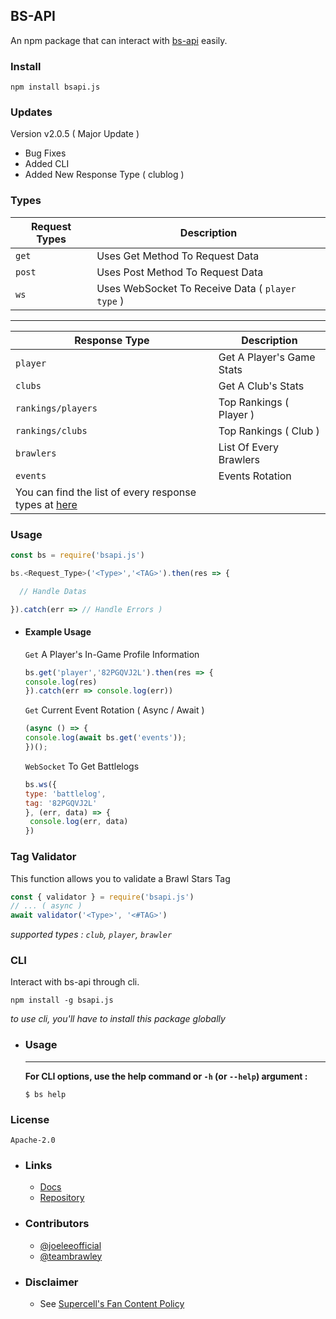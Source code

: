 ## BS-API 

An npm package that can interact with [bs-api](https://cr.is-a.dev) easily.


### Install 
```
npm install bsapi.js
```

### Updates
 Version v2.0.5 ( Major Update )
> 
- Bug Fixes 
- Added CLI
- Added New Response Type ( clublog )

### Types 

| Request Types | Description |
| --------------|----------------|
| `get` | Uses Get Method To Request Data |
| `post` | Uses Post Method To Request Data |
| `ws` | Uses WebSocket To Receive Data ( `player type` ) |

______________________________________

| Response Type | Description |
| ----------- | --------------- |
| `player` | Get A Player's Game Stats |
| `clubs` | Get A Club's Stats |
| `rankings/players` | Top Rankings ( Player ) |
| `rankings/clubs` | Top Rankings ( Club ) |
| `brawlers` | List Of Every Brawlers |
| `events` | Events Rotation |
|  You can find the list of every response types at [here](https://github.com/brawlie/BrawlStars-Stats) |




### Usage 

```js
const bs = require('bsapi.js')

bs.<Request_Type>('<Type>','<TAG>').then(res => {

  // Handle Datas

}).catch(err => // Handle Errors )

```

- #### Example Usage
  
  `Get` A Player's In-Game Profile Information
  
   ```js
   bs.get('player','82PGQVJ2L').then(res => {
   console.log(res)
   }).catch(err => console.log(err))
  ```
  
  `Get` Current Event Rotation ( Async / Await )
 
   ```js
   (async () => {
   console.log(await bs.get('events'));
   })();
   ```
  `WebSocket` To Get Battlelogs
 
   ```js
   bs.ws({
   type: 'battlelog',
   tag: '82PGQVJ2L'
   }, (err, data) => {
    console.log(err, data)
   })
   ```
   
### Tag Validator 
This function allows you to validate a Brawl Stars Tag
```js
const { validator } = require('bsapi.js')
// ... ( async )
await validator('<Type>', '<#TAG>')
```
*supported types : `club`, `player`, `brawler`*

### CLI
Interact with bs-api through cli.
```
npm install -g bsapi.js
```
*to use cli, you'll have to install this package globally*

- ### Usage
  ---
  **For CLI options, use the help command or `-h` (or `--help`) argument :**
  
  ```
  $ bs help
  ```

### License 
```Apache-2.0```

- ### Links

  - [Docs](https://bsapi.is-a.dev)
  - [Repository](https://github.com/brawlie/bs-api)
  
- ### Contributors

  - [@joeleeofficial](https://github.com/joeleeofficial)
  - [@teambrawley](https://github.com/brawlie)

- ### Disclaimer
  - See [Supercell's Fan Content Policy](https://supercell.com/en/fan-content-policy/)
